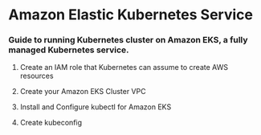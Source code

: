 # Amazon Elastic Kubernetes Service

### Guide to running Kubernetes cluster on Amazon EKS, a fully managed Kubernetes service.

1. Create an IAM role that Kubernetes can assume to create AWS resources

2. Create your Amazon EKS Cluster VPC

3. Install and Configure kubectl for Amazon EKS

4. Create kubeconfig

